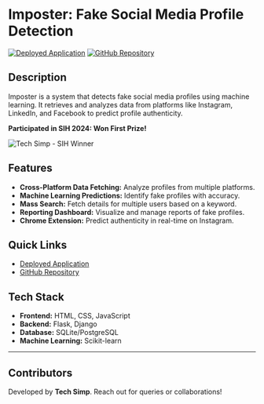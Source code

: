 # Imposter: Fake Social Media Profile Detection

[![Deployed Application](https://img.shields.io/badge/Deployed-Link-brightgreen)](https://imposter-r3q6.onrender.com/)
[![GitHub Repository](https://img.shields.io/badge/GitHub-Repository-blue)](https://github.com/SimpleCyber/Fake-profile-detection.git)

## Description
Imposter is a system that detects fake social media profiles using machine learning. It retrieves and analyzes data from platforms like Instagram, LinkedIn, and Facebook to predict profile authenticity.

**Participated in SIH 2024: Won First Prize!**

![Tech Simp - SIH Winner](https://media.licdn.com/dms/image/v2/D4D22AQHfP1FOXy7Wqw/feedshare-shrink_1280/B4DZPTTw7GGgAk-/0/1734417016224?e=1738195200&v=beta&t=2mND3nZBTcWhur2ZHPpTTvOBLQna0c4KO7hkPOu2MkM)

## Features
- **Cross-Platform Data Fetching:** Analyze profiles from multiple platforms.
- **Machine Learning Predictions:** Identify fake profiles with accuracy.
- **Mass Search:** Fetch details for multiple users based on a keyword.
- **Reporting Dashboard:** Visualize and manage reports of fake profiles.
- **Chrome Extension:** Predict authenticity in real-time on Instagram.

## Quick Links
- [Deployed Application](https://imposter-r3q6.onrender.com/)
- [GitHub Repository](https://github.com/SimpleCyber/Fake-profile-detection.git)

## Tech Stack
- **Frontend:** HTML, CSS, JavaScript
- **Backend:** Flask, Django
- **Database:** SQLite/PostgreSQL
- **Machine Learning:** Scikit-learn

---

## Contributors
Developed by **Tech Simp**. Reach out for queries or collaborations!
